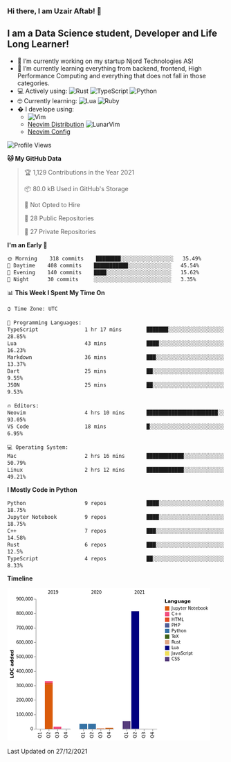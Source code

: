 ### Hi there, I am Uzair Aftab! 👋

## I am a Data Science student, Developer and Life Long Learner!
- 🔭 I’m currently working on my startup Njord Technologies AS!
- 🌱 I’m currently learning everything from backend, frontend, High Performance Computing and everything that does not fall in those categories.
- 💻 Actively using: <img alt="Rust" src="https://img.shields.io/badge/rust-%23000000.svg?style=for-the-badge&logo=rust&logoColor=white"/> <img alt="TypeScript" src="https://img.shields.io/badge/typescript-%23007ACC.svg?style=for-the-badge&logo=typescript&logoColor=white"/> <img alt="Python" src="https://img.shields.io/badge/python-%2314354C.svg?style=for-the-badge&logo=python&logoColor=white"/>
- 🤓 Currently learning: <img alt="Lua" src="https://img.shields.io/badge/lua-%232C2D72.svg?style=for-the-badge&logo=lua&logoColor=white"/>  <img alt="Ruby" src="https://img.shields.io/badge/ruby-%232C2D72.svg?style=for-the-badge&logo=ruby&logoColor=white"/>  
- � I develope using: 
  -  <img alt="Vim" src="https://img.shields.io/badge/VIM-%2311AB00.svg?style=for-the-badge&logo=vim&logoColor=white"/>
  -  [Neovim Distribution](https://github.com/LunarVim/LunarVim) <img alt="LunarVim" src="https://www.lunarvim.org/assets/lunarvim_logo.png" width="5%"/>
  -  [Neovim Config](https://github.com/Uzaaft/lvim_abz)
  
<!--START_SECTION:waka-->
![Profile Views](http://img.shields.io/badge/Profile%20Views-4-blue)

**🐱 My GitHub Data** 

> 🏆 1,129 Contributions in the Year 2021
 > 
> 📦 80.0 kB Used in GitHub's Storage 
 > 
> 🚫 Not Opted to Hire
 > 
> 📜 28 Public Repositories 
 > 
> 🔑 27 Private Repositories  
 > 
**I'm an Early 🐤** 

```text
🌞 Morning    318 commits    ████████░░░░░░░░░░░░░░░░░   35.49% 
🌆 Daytime    408 commits    ███████████░░░░░░░░░░░░░░   45.54% 
🌃 Evening    140 commits    ████░░░░░░░░░░░░░░░░░░░░░   15.62% 
🌙 Night      30 commits     ░░░░░░░░░░░░░░░░░░░░░░░░░   3.35%

```


📊 **This Week I Spent My Time On** 

```text
⌚︎ Time Zone: UTC

💬 Programming Languages: 
TypeScript               1 hr 17 mins        ███████░░░░░░░░░░░░░░░░░░   28.85% 
Lua                      43 mins             ████░░░░░░░░░░░░░░░░░░░░░   16.23% 
Markdown                 36 mins             ███░░░░░░░░░░░░░░░░░░░░░░   13.37% 
Dart                     25 mins             ██░░░░░░░░░░░░░░░░░░░░░░░   9.55% 
JSON                     25 mins             ██░░░░░░░░░░░░░░░░░░░░░░░   9.53%

🔥 Editors: 
Neovim                   4 hrs 10 mins       ███████████████████████░░   93.05% 
VS Code                  18 mins             █░░░░░░░░░░░░░░░░░░░░░░░░   6.95%

💻 Operating System: 
Mac                      2 hrs 16 mins       ████████████░░░░░░░░░░░░░   50.79% 
Linux                    2 hrs 12 mins       ████████████░░░░░░░░░░░░░   49.21%

```

**I Mostly Code in Python** 

```text
Python                   9 repos             ████░░░░░░░░░░░░░░░░░░░░░   18.75% 
Jupyter Notebook         9 repos             ████░░░░░░░░░░░░░░░░░░░░░   18.75% 
C++                      7 repos             ███░░░░░░░░░░░░░░░░░░░░░░   14.58% 
Rust                     6 repos             ███░░░░░░░░░░░░░░░░░░░░░░   12.5% 
TypeScript               4 repos             ██░░░░░░░░░░░░░░░░░░░░░░░   8.33%

```


**Timeline**

![Chart not found](https://raw.githubusercontent.com/Uzaaft/Uzaaft/master/charts/bar_graph.png) 


 Last Updated on 27/12/2021
<!--END_SECTION:waka-->
